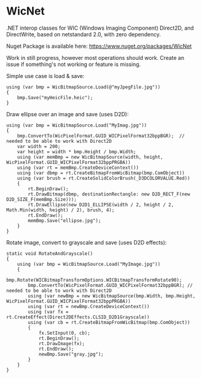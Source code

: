 # WicNet
.NET interop classes for WIC (Windows Imaging Component) Direct2D, and DirectWrite, based on netstandard 2.0, with zero dependency.

Nuget Package is available here: https://www.nuget.org/packages/WicNet

Work in still progress, however most operations should work. Create an issue if something's not working or feature is missing.

Simple use case is load & save:

    using (var bmp = WicBitmapSource.Load(@"myJpegFile.jpg"))
    {
        bmp.Save("myHeicFile.heic");
    }

Draw ellipse over an image and save (uses D2D):

    using (var bmp = WicBitmapSource.Load("MyImag.jpg"))
    {
        bmp.ConvertTo(WicPixelFormat.GUID_WICPixelFormat32bppBGR);  // needed to be able to work with Direct2D
        var width = 200;
        var height = width * bmp.Height / bmp.Width;
        using (var memBmp = new WicBitmapSource(width, height, WicPixelFormat.GUID_WICPixelFormat32bppPRGBA))
        using (var rt = memBmp.CreateDeviceContext())
        using (var dbmp = rt.CreateBitmapFromWicBitmap(bmp.ComObject))
        using (var brush = rt.CreateSolidColorBrush(_D3DCOLORVALUE.Red))
        {
            rt.BeginDraw();
            rt.DrawBitmap(dbmp, destinationRectangle: new D2D_RECT_F(new D2D_SIZE_F(memBmp.Size)));
            rt.DrawEllipse(new D2D1_ELLIPSE(width / 2, height / 2, Math.Min(width, height) / 2), brush, 4);
            rt.EndDraw();
            memBmp.Save("ellipse.jpg");
        }
    }

Rotate image, convert to grayscale and save (uses D2D effects):

    static void RotateAndGrayscale()
    {
        using (var bmp = WicBitmapSource.Load("MyImage.jpg"))
        {
            bmp.Rotate(WICBitmapTransformOptions.WICBitmapTransformRotate90);
            bmp.ConvertTo(WicPixelFormat.GUID_WICPixelFormat32bppBGR); // needed to be able to work with Direct2D
            using (var newBmp = new WicBitmapSource(bmp.Width, bmp.Height, WicPixelFormat.GUID_WICPixelFormat32bppPRGBA))
            using (var rt = newBmp.CreateDeviceContext())
            using (var fx = rt.CreateEffect(Direct2DEffects.CLSID_D2D1Grayscale))
            using (var cb = rt.CreateBitmapFromWicBitmap(bmp.ComObject))
            {
                fx.SetInput(0, cb);
                rt.BeginDraw();
                rt.DrawImage(fx);
                rt.EndDraw();
                newBmp.Save("gray.jpg");
            }
        }
    }
